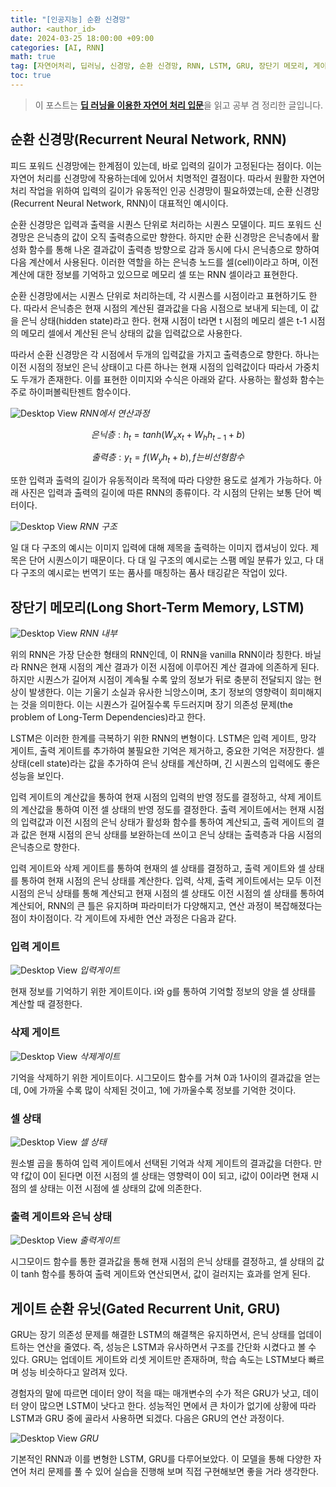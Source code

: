 ```yaml
---
title: "[인공지능] 순환 신경망"
author: <author_id>
date: 2024-03-25 18:00:00 +09:00
categories: [AI, RNN]
math: true
tag: [자연어처리, 딥러닝, 신경망, 순환 신경망, RNN, LSTM, GRU, 장단기 메모리, 게이트 순환 유닛]
toc: true
---
```


> 이 포스트는 [**딥 러닝을 이용한 자연어 처리 입문**](https://wikidocs.net/book/2155)을 읽고 공부 겸 정리한 글입니다.

## 순환 신경망(Recurrent Neural Network, RNN)

피드 포워드 신경망에는 한계점이 있는데, 바로 입력의 길이가 고정된다는 점이다. 이는 자연어 처리를 신경망에 작용하는데에 있어서 치명적인 결점이다. 따라서 원활한 자연어 처리 작업을 위하여 입력의 길이가 유동적인 인공 신경망이 필요하였는데, 순환 신경망(Recurrent Neural Network, RNN)이 대표적인 예시이다.

순환 신경망은 입력과 출력을 시퀀스 단위로 처리하는 시퀀스 모델이다. 피드 포워드 신경망은 은닉층의 값이 오직 출력층으로만 향한다. 하지만 순환 신경망은 은닉층에서 활성화 함수를 통해 나온 결과값이 출력층 방향으로 감과 동시에 다시 은닉층으로 향하여 다음 계산에서 사용된다. 이러한 역할을 하는 은닉층 노드를 셀(cell)이라고 하며, 이전 계산에 대한 정보를 기억하고 있으므로 메모리 셀 또는 RNN 셀이라고 표현한다.

순환 신경망에서는 시퀀스 단위로 처리하는데, 각 시퀀스를 시점이라고 표현하기도 한다. 따라서 은닉층은 현재 시점의 계산된 결과값을 다음 시점으로 보내게 되는데, 이 값을 은닉 상태(hidden state)라고 한다. 현재 시점이 t라면 t 시점의 메모리 셀은 t-1 시점의 메모리 셀에서 계산된 은닉 상태의 값을 입력값으로 사용한다.

따라서 순환 신경망은 각 시점에서 두개의 입력값을 가지고 출력층으로 향한다. 하나는 이전 시점의 정보인 은닉 상태이고 다른 하나는 현재 시점의 입력값이다 따라서 가중치도 두개가 존재한다. 이를 표현한 이미지와 수식은 아래와 같다. 사용하는 활성화 함수는 주로 하이퍼볼릭탄젠트 함수이다.

![Desktop View](/assets/img/rnn계산.png)
_RNN에서 연산과정_

$$ 은닉층: h_t = tanh(W_x x_t + W_h h_{t-1} + b) $$

$$ 출력층: y_t = f(W_y h_t + b) , f는 비선형 함수 $$

또한 입력과 출력의 길이가 유동적이라 목적에 따라 다양한 용도로 설계가 가능하다. 아래 사진은 입력과 출력의 길이에 따른 RNN의 종류이다. 각 시점의 단위는 보통 단어 벡터이다.

![Desktop View](/assets/img/rnn종류.png)
_RNN 구조_

일 대 다 구조의 예시는 이미지 입력에 대해 제목을 출력하는 이미지 캡셔닝이 있다. 제목은 단어 시퀀스이기 때문이다. 다 대 일 구조의 예시로는 스팸 메일 분류가 있고, 다 대 다 구조의 예시로는 번역기 또는 품사를 매칭하는 품사 태깅같은 작업이 있다.

## 장단기 메모리(Long Short-Term Memory, LSTM)

![Desktop View](/assets/img/rnn내부.png)
_RNN 내부_

위의 RNN은 가장 단순한 형태의 RNN인데, 이 RNN을 vanilla RNN이라 칭한다. 바닐라 RNN은 현재 시점의 계산 결과가 이전 시점에 이루어진 계산 결과에 의존하게 된다. 하지만 시퀀스가 길어져 시점이 계속될 수록 앞의 정보가 뒤로 충분히 전달되지 않는 현상이 발생한다. 이는 기울기 소실과 유사한 늬앙스이며, 초기 정보의 영향력이 희미해지는 것을 의미한다. 이는 시퀀스가 길어질수록 두드러지며 장기 의존성 문제(the problem of Long-Term Dependencies)라고 한다.

LSTM은 이러한 한계를 극복하기 위한 RNN의 변형이다. LSTM은 입력 게이트, 망각 게이트, 출력 게이트를 추가하여 불필요한 기억은 제거하고, 중요한 기억은 저장한다. 셀 상태(cell state)라는 값을 추가하여 은닉 상태를 계산하며, 긴 시퀀스의 입력에도 좋은 성능을 보인다.

입력 게이트의 계산값을 통하여 현재 시점의 입력의 반영 정도를 결정하고, 삭제 게이트의 계산값을 통하여 이전 셀 상태의 반영 정도를 결정한다. 출력 게이트에서는 현재 시점의 입력값과 이전 시점의 은닉 상태가 활성화 함수를 통하여 계산되고, 출력 게이트의 결과 값은 현재 시점의 은닉 상태를 보완하는데 쓰이고 은닉 상태는 출력층과 다음 시점의 은닉층으로 향한다. 

입력 게이트와 삭제 게이트를 통하여 현재의 셀 상태를 결정하고, 출력 게이트와 셀 상태를 통하여 현재 시점의 은닉 상태를 계산한다. 입력, 삭제, 출력 게이트에서는 모두 이전 시점의 은닉 상태를 통해 계산되고 현재 시점의 셀 상태도 이전 시점의 셀 상태를 통하여 계산되어, RNN의 큰 틀은 유지하며 파라미터가 다양해지고, 연산 과정이 복잡해졌다는 점이 차이점이다. 각 게이트에 자세한 연산 과정은 다음과 같다.

### 입력 게이트

![Desktop View](/assets/img/입력게이트.png)
_입력게이트_

현재 정보를 기억하기 위한 게이트이다. i와 g를 통하여 기억할 정보의 양을 셀 상태를 계산할 때 결정한다.

### 삭제 게이트

![Desktop View](/assets/img/삭제게이트.png)
_삭제게이트_

기억을 삭제하기 위한 게이트이다. 시그모이드 함수를 거쳐 0과 1사이의 결과값을 얻는데, 0에 가까울 수록 많이 삭제된 것이고, 1에 가까울수록 정보를 기억한 것이다.

### 셀 상태

![Desktop View](/assets/img/셀상태.png)
_셀 상태_

원소별 곱을 통하여 입력 게이트에서 선택된 기억과 삭제 게이트의 결과값을 더한다. 만약 f값이 0이 된다면 이전 시점의 셀 상태는 영향력이 0이 되고, i값이 0이라면 현재 시점의 셀 상태는 이전 시점에 셀 상태의 값에 의존한다.

### 출력 게이트와 은닉 상태

![Desktop View](/assets/img/출력게이트.png)
_출력게이트_

시그모이드 함수를 통한 결과값을 통해 현재 시점의 은닉 상태를 결정하고, 셀 상태의 값이 tanh 함수를 통하여 출력 게이트와 연산되면서, 값이 걸러지는 효과를 얻게 된다.

## 게이트 순환 유닛(Gated Recurrent Unit, GRU)

GRU는 장기 의존성 문제를 해결한 LSTM의 해결책은 유지하면서, 은닉 상태를 업데이트하는 연산을 줄였다. 즉, 성능은 LSTM과 유사하면서 구조를 간단화 시켰다고 볼 수 있다. GRU는 업데이트 게이트와 리셋 게이트만 존재하며, 학습 속도는 LSTM보다 빠르며 성능 비슷하다고 알려져 있다.

경험자의 말에 따르면 데이터 양이 적을 때는 매개변수의 수가 적은 GRU가 낫고, 데이터 양이 많으면 LSTM이 낫다고 한다. 성능적인 면에서 큰 차이가 없기에 상황에 따라 LSTM과 GRU 중에 골라서 사용하면 되겠다. 다음은 GRU의 연산 과정이다.

![Desktop View](/assets/img/GRU.png)
_GRU_



기본적인 RNN과 이를 변형한 LSTM, GRU를 다루어보았다. 이 모델을 통해 다양한 자연어 처리 문제를 풀 수 있어 실습을 진행해 보며 직접 구현해보면 좋을 거라 생각한다.